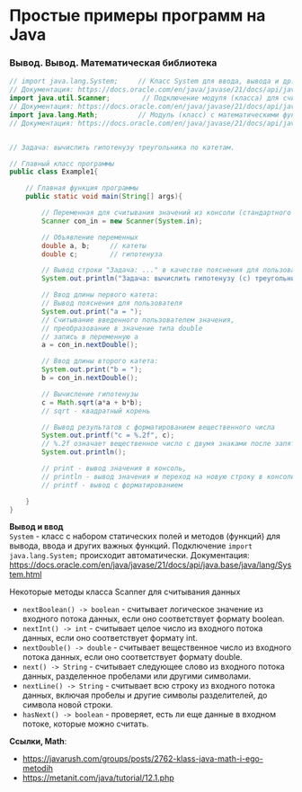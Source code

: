 # Простые примеры программ на Java

### Вывод. Вывод. Математическая библиотека
```java
// import java.lang.System;     // Класс System для ввода, вывода и др. подключается автоматически
// Документация: https://docs.oracle.com/en/java/javase/21/docs/api/java.base/java/lang/System.html
import java.util.Scanner;        // Подключение модуля (класса) для считывания данных из консоли
// Документация: https://docs.oracle.com/en/java/javase/21/docs/api/java.base/java/util/Scanner.html
import java.lang.Math;          // Модуль (класс) с математическими функциями
// Документация: https://docs.oracle.com/en/java/javase/21/docs/api/java.base/java/lang/Math.html


// Задача: вычислить гипотенузу треугольника по катетам.

// Главный класс программы
public class Example1{

    // Главная функция программы
    public static void main(String[] args){

        // Переменная для считывания значений из консоли (стандартного ввода\потока System.in)
        Scanner con_in = new Scanner(System.in);

        // Объявление переменных
        double a, b;     // катеты
        double c;        // гипотенуза

        // Вывод строки "Задача: ..." в качестве пояснения для пользователя
        System.out.println("Задача: вычислить гипотенузу (с) треугольника по катетам (a и b)");

        // Ввод длины первого катета:
        // Вывод пояснения для пользователя
        System.out.print("a = ");
        // Считывание введенного пользователем значения,
        // преобразование в значение типа double
        // запись в переменную a
        a = con_in.nextDouble();

        // Ввод длины второго катета:
        System.out.print("b = ");
        b = con_in.nextDouble();

        // Вычисление гипотенузы
        c = Math.sqrt(a*a + b*b);
        // sqrt - квадратный корень

        // Вывод результатов с форматированием вещественного числа
        System.out.printf("c = %.2f", c);
        // %.2f означает вещественное число с двумя знаками после запятой
        System.out.println();

        // print - вывод значения в консоль,
        // println - вывод значения и переход на новую строку в консоли
        // printf - вывод с форматированием

    }
}
```
**Вывод и ввод**\
`System` - класс с набором статических полей и методов (функций) для вывода, ввода и других важных функций. 
Подключение `import java.lang.System;` происходит автоматически.
Документация: https://docs.oracle.com/en/java/javase/21/docs/api/java.base/java/lang/System.html

Некоторые методы класса Scanner для считывания данных
- `nextBoolean() -> boolean` - считывает логическое значение из входного потока данных, если оно соответствует формату boolean.
- `nextInt() -> int` - считывает целое число из входного потока данных, если оно соответствует формату int.
- `nextDouble() -> double` - считывает вещественное число из входного потока данных, если оно соответствует формату double.
- `next() -> String` - считывает следующее слово из входного потока данных, разделенное пробелами или другими символами.
- `nextLine() -> String` - считывает всю строку из входного потока данных, включая пробелы и другие символы разделителей, до символа новой строки.
- `hasNext() -> boolean` - проверяет, есть ли еще данные в входном потоке, которые можно считать.


**Ссылки, Math**:
- https://javarush.com/groups/posts/2762-klass-java-math-i-ego-metodih
- https://metanit.com/java/tutorial/12.1.php 